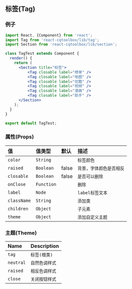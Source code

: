 ## 标签(Tag)

### 例子

```jsx
import React, {Component} from 'react';
import Tag from 'react-cqtoolbox/lib/tag';
import Section from 'react-cqtoolbox/lib/section';

class TagTest extends Component {
  render() {
    return (
      <Section title="标签">
          <Tag closable label="榜单" />
          <Tag closable label="地图" />
          <Tag closable label="优酷" />
          <Tag closable label="视频" />
          <Tag closable label="漫画" />
          <Tag closable label="助手" />
      </Section>
    );
  }
}

export default TagTest;
```

### 属性(Props)

值           | 值类型        | 默认    | 描述
:---------- | :--------- | :---- | :------------
`color`     | `String`   |       | `标签颜色`
`raised`    | `Boolean`  | false | `背景，字体颜色是否相反`
`closable`  | `Boolean`  | false | `是否可以删除`
`onClose`   | `Function` |       | `删除`
`label`     | `Node`     |       | `label标签文本`
`className` | `String`   |       | `添加类`
`children`  | `Object`   |       | `子元素`
`theme`     | `Object`   |       | `添加自定义主题`

### 主题(Theme)

Name      | Description
:-------- | :----------
`tag`     | `标签(根类)`
`neutral` | `自然色调样式`
`raised`  | `相反色调样式`
`close`   | `关闭按钮样式`
